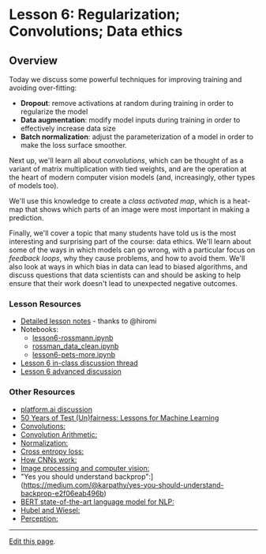 # Lesson 6: Regularization; Convolutions; Data ethics

## Overview

Today we discuss some powerful techniques for improving training and avoiding over-fitting:

- **Dropout**: remove activations at random during training in order to regularize the model
- **Data augmentation**: modify model inputs during training in order to effectively increase data size
- **Batch normalization**: adjust the parameterization of a model in order to make the loss surface smoother.

Next up, we'll learn all about *convolutions*, which can be thought of as a variant of matrix multiplication with tied weights, and are the operation at the heart of modern computer vision models (and, increasingly, other types of models too).

We'll use this knowledge to create a *class activated map*, which is a heat-map that shows which parts of an image were most important in making a prediction.

Finally, we'll cover a topic that many students have told us is the most interesting and surprising part of the course: data ethics. We'll learn about some of the ways in which models can go wrong, with a particular focus on *feedback loops*, why they cause problems, and how to avoid them. We'll also look at ways in which bias in data can lead to biased algorithms, and discuss questions that data scientists can and should be asking to help ensure that their work doesn't lead to unexpected negative outcomes.

### Lesson Resources

- [Detailed lesson notes](https://github.com/hiromis/notes/blob/master/Lesson6.md) - thanks to @hiromi
- Notebooks:
  - [lesson6-rossmann.ipynb](https://nbviewer.jupyter.org/github/fastai/course-v3/blob/master/nbs/dl1/lesson6-rossmann.ipynb)
  - [rossman_data_clean.ipynb](https://nbviewer.jupyter.org/github/fastai/course-v3/blob/master/nbs/dl1/rossman_data_clean.ipynb)
  - [lesson6-pets-more.ipynb](https://nbviewer.jupyter.org/github/fastai/course-v3/blob/master/nbs/dl1/lesson6-pets-more.ipynb)
- [Lesson 6 in-class discussion thread](https://forums.fast.ai/t/lesson-6-in-class-discussion/31440)
- [Lesson 6 advanced discussion](https://forums.fast.ai/t/lesson-6-advanced-discussion/31442)

### Other Resources

- [platform.ai discussion](https://forums.fast.ai/t/platform-ai-discussion/31445)
- [50 Years of Test (Un)fairness: Lessons for Machine Learning](https://128.84.21.199/pdf/1811.10104.pdf)
- [Convolutions:](http://www.cs.cornell.edu/courses/cs1114/2013sp/sections/S06_convolution.pdf)
- [Convolution Arithmetic:](https://github.com/vdumoulin/conv_arithmetic/blob/master/README.md)
- [Normalization:](https://arthurdouillard.com/post/normalization/)
- [Cross entropy loss:](https://gombru.github.io/2018/05/23/cross_entropy_loss/)
- [How CNNs work:](https://brohrer.github.io/how_convolutional_neural_networks_work.html)
- [Image processing and computer vision:](https://openframeworks.cc/ofBook/chapters/image_processing_computer_vision.html)
- "Yes you should understand backprop":](https://medium.com/@karpathy/yes-you-should-understand-backprop-e2f06eab496b)
- [BERT state-of-the-art language model for NLP:](https://towardsdatascience.com/bert-explained-state-of-the-art-language-model-for-nlp-f8b21a9b6270)
- [Hubel and Wiesel:](https://knowingneurons.com/2014/10/29/hubel-and-wiesel-the-neural-basis-of-visual-perception/)
- [Perception:](https://grey.colorado.edu/CompCogNeuro/index.php/CCNBook/Perception)

---

[Edit this page](https://github.com/fastai/course-v3/edit/master/files/dl-2019/notes/notes-1-6.md).
